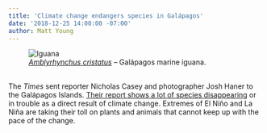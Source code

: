 ```yaml
---
title: 'Climate change endangers species in Galápagos'
date: '2018-12-25 14:00:00 -07:00'
author: Matt Young
---
```


<figure>
<img src="{{ site.baseurl }}/uploads/2018/IMG_3708_Iguana_600.jpg" alt="Iguana"/>
<figcaption>
<a href="https://en.wikipedia.org/wiki/Marine_iguana"><i>Amblyrhynchus cristatus</i></a> &ndash; Galápagos marine iguana.
</figcaption>
</figure>

<br/>The <i>Times</i> sent reporter Nicholas Casey and photographer Josh Haner to the Galápagos Islands. <a href="https://www.nytimes.com/interactive/2018/12/18/climate/galapagos-islands-ocean-warming.html">Their report shows a lot of species disappearing</a> or in trouble as a direct result of climate change. Extremes of El Niño and La Niña are taking their toll on plants and animals that cannot keep up with the pace of the change.
